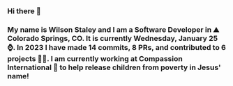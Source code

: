 ### Hi there 👋

### My name is Wilson Staley and I am a Software Developer in ⛰ Colorado Springs, CO.  It is currently Wednesday, January 25 ⌚. In 2023 I have made 14 commits, 8 PRs, and contributed to 6 projects 👨‍💻. I am currently working at Compassion International 🏢 to help release children from poverty in Jesus' name!
